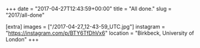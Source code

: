+++
date = "2017-04-27T12:43:59+00:00"
title = "All done."
slug = "2017/all-done"

[extra]
images = ["/2017-04-27_12-43-59_UTC.jpg"]
instagram = "https://instagram.com/p/BTY6TfDhVx6"
location = "Birkbeck, University of London"
+++
